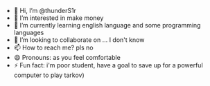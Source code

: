 - 👋 Hi, I’m @thunderS1r
- 👀 I’m interested in make money
- 🌱 I’m currently learning english language and some programming languages
- 💞️ I’m looking to collaborate on ... I don't know
- 📫 How to reach me? pls no 
- 😄 Pronouns: as you feel comfortable
- ⚡ Fun fact: i'm poor student, have a goal to save up for a powerful computer to play tarkov)

<!---
thunderS1r/thunderS1r is a ✨ special ✨ repository because its `README.md` (this file) appears on your GitHub profile.
You can click the Preview link to take a look at your changes.
--->
